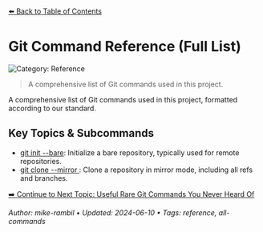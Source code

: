 [⬅️ Back to Table of Contents](../README.md#git-command-reference-full-list)

# Git Command Reference (Full List)


![Category: Reference](https://img.shields.io/badge/Category-Reference-blue)
> A comprehensive list of Git commands used in this project.

A comprehensive list of Git commands used in this project, formatted according to our standard.

## Key Topics & Subcommands
- [git init --bare](./git-init-bare.md): Initialize a bare repository, typically used for remote repositories.
- [git clone --mirror <repository>](./git-clone-mirror-repository.md): Clone a repository in mirror mode, including all refs and branches.



[➡️ Continue to Next Topic: Useful Rare Git Commands You Never Heard Of](./useful-rare-git-commands-you-never-heard-of.md)



_Author: mike-rambil • Updated: 2024-06-10 • Tags: reference, all-commands_
